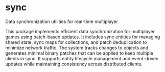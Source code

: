 # sync

Data synchronization utilities for real-time multiplayer

This package implements efficient data synchronization for multiplayer games using patch-based updates. It includes sync entities for managing shared state, sync maps for collections, and patch deduplication to minimize network traffic. The system tracks changes to objects and generates minimal binary patches that can be applied to keep multiple clients in sync. It supports entity lifecycle management and event-driven updates while maintaining consistency across distributed clients.
